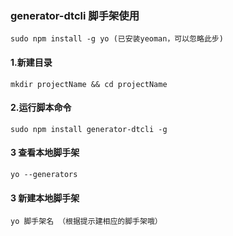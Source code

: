 ### generator-dtcli 脚手架使用
```
sudo npm install -g yo (已安装yeoman，可以忽略此步)
```
#### 1.新建目录
```
mkdir projectName && cd projectName
```
#### 2.运行脚本命令
```
sudo npm install generator-dtcli -g 

```
#### 3 查看本地脚手架

```
yo --generators

```
#### 3 新建本地脚手架

```
yo 脚手架名 （根据提示建相应的脚手架哦）

```

